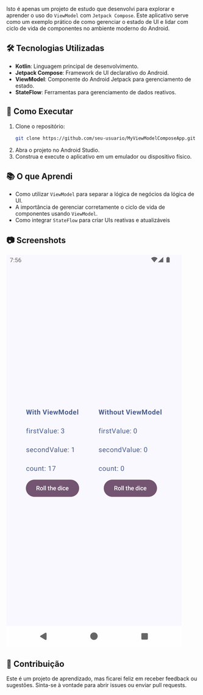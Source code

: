 Isto é apenas um projeto de estudo que desenvolvi para explorar e aprender o uso do `ViewModel` com `Jetpack Compose`. Este aplicativo serve como um exemplo prático de como gerenciar o estado de UI e lidar com ciclo de vida de componentes no ambiente moderno do Android.

## 🛠️ Tecnologias Utilizadas

- **Kotlin**: Linguagem principal de desenvolvimento.
- **Jetpack Compose**: Framework de UI declarativo do Android.
- **ViewModel**: Componente do Android Jetpack para gerenciamento de estado.
- **StateFlow**: Ferramentas para gerenciamento de dados reativos.

## 🔧 Como Executar

1. Clone o repositório:
    ```bash
    git clone https://github.com/seu-usuario/MyViewModelComposeApp.git
    ```
2. Abra o projeto no Android Studio.
3. Construa e execute o aplicativo em um emulador ou dispositivo físico.

## 📚 O que Aprendi

- Como utilizar `ViewModel` para separar a lógica de negócios da lógica de UI.
- A importância de gerenciar corretamente o ciclo de vida de componentes usando `ViewModel`.
- Como integrar `StateFlow` para criar UIs reativas e atualizáveis

## 📷 Screenshots

![](images/screenshot.png)

## 🤝 Contribuição

Este é um projeto de aprendizado, mas ficarei feliz em receber feedback ou sugestões. Sinta-se à vontade para abrir issues ou enviar pull requests.
